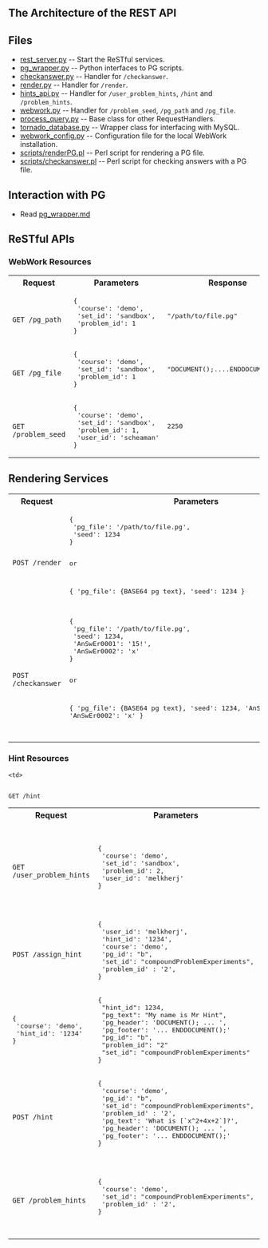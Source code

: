 ## The Architecture of the REST API


## Files
- [rest_server.py](rest_server.py) -- Start the ReSTful services.
- [pg_wrapper.py](pg_wrapper.py) -- Python interfaces to PG scripts.
- [checkanswer.py](checkanswer.py) -- Handler for `/checkanswer`.
- [render.py](render.py) -- Handler for `/render`.
- [hints_api.py](hints_api.py) -- Handler for `/user_problem_hints`, `/hint` and `/problem_hints`.
- [webwork.py](webwork.py) -- Handler for `/problem_seed`, `/pg_path` and `/pg_file`.
- [process_query.py](process_query.py) -- Base class for other RequestHandlers.
- [tornado_database.py](tonado_databse.py) -- Wrapper class for interfacing with MySQL.
- [webwork_config.py](webwork_config.py) -- Configuration file for the local WebWork installation.
- [scripts/renderPG.pl](scripts/renderPG.pl) -- Perl script for rendering a PG file.
- [scripts/checkanswer.pl](scripts/checkanswer.pl) -- Perl script for checking answers with a PG file.

## Interaction with PG
- Read [pg_wrapper.md](pg_wrapper.md)

## ReSTful APIs

### WebWork Resources
<table>
  <tr>
    <th>Request</th>
    <th>Parameters</th>
    <th>Response</th>
    <th>Description</th>
  </tr>
  <tr>
    <td>
<code>
GET /pg_path
</code>
    </td>
    <td>
<pre>
{ 
 'course': 'demo',
 'set_id': 'sandbox',
 'problem_id': 1 
}
</pre>
    </td>
    <td>
<pre>
"/path/to/file.pg"
</pre>
    </td>
    <td>
      Get the path to the PG file.  
    </td>
  </tr>
  <tr>
    <td>
<code>
GET /pg_file
</code>
    </td>
    <td>
<pre>
{ 
 'course': 'demo',
 'set_id': 'sandbox',
 'problem_id': 1 
}
</pre>
    </td>
    <td>
<pre>
"DOCUMENT();....ENDDOCUMENT();"
</pre>
    </td>
    <td>
      Get the content of a PG file.
    </td>
  </tr>
  <tr>
    <td>
<code>
GET /problem_seed
</code>
    </td>
    <td>
<pre>
{ 
 'course': 'demo',
 'set_id': 'sandbox',
 'problem_id': 1,
 'user_id': 'scheaman'
}
</pre>
    </td>
    <td>
<pre>
2250
</pre>
    </td>
    <td>
      Get the random seed used by WebWork.
    </td>
  </tr>
</table>


## Rendering Services
<table>
  <tr>
    <th>Request</th>
    <th>Parameters</th>
    <th>Response</th>
    <th>Description</th>
  </tr>
  <tr>
    <td>
<code>
POST /render
</code>
    </td>
    <td>
<pre>
{ 
 'pg_file': '/path/to/file.pg',
 'seed': 1234 
}

or

{ 
 'pg_file': {BASE64 pg text},
 'seed': 1234 
}
</pre>
    </td>
    <td>
<pre>
{ 
 'rendered_html': '&lt;html&gt;
    ...
    &lt;/html&gt;'
}
</pre>
    </td>
    <td>
      Render a given PG file.
    </td>
  </tr>
  <tr>
    <td>
<code>
POST /checkanswer
</code>
    </td>
    <td>
<pre>
{ 
 'pg_file': '/path/to/file.pg',
 'seed': 1234,
 'AnSwEr0001': '15!',
 'AnSwEr0002': 'x'
}

or

{ 
 'pg_file': {BASE64 pg text},
 'seed': 1234,
 'AnSwEr0001': '15!',
 'AnSwEr0002': 'x'
}

</pre>
    </td>
    <td>
<pre>
{ 
 'AnSwEr0001' : {
   'entered_value': '15!',
   'is_correct': true,
   'error_msg': ''
   },
 'AnSwEr0002' : {
   'entered_value': 'x',
   'is_correct': false,
   'error_msg': 
    'Answer isn\'t a number'
   }
}
</pre>
    </td>
    <td>
      Check answers with a PG file.
    </td>
  </tr>
</table>
  
### Hint Resources
<table>
  <tr>
    <th>Request</th>
    <th>Parameters</th>
    <th>Response</th>
    <th>Description</th>
  </tr>
  <tr>
    <td>
<code>
GET /user_problem_hints
</code>
    </td>
    <td>
<pre>
{
 'course': 'demo',
 'set_id': 'sandbox',
 'problem_id': 2,
 'user_id': 'melkherj' 
}
</pre>
    </td>
    <td>
<pre>
[
 {
  'hint_id': 1234,
  'pg_text': 'Hint text',
  'pg_header': 'DOCUMENT(); ... ',
  'pg_footer': '... ENDDOCUMENT();',
  'pg_id': 'b',
  'hint_location': 'AnSwEr0001'
 }
]
</pre>
    </td>
    <td>
      Get hints assigned to a user for a particular problem.
    </td>
  </tr>
  <tr>


<td>
<code>
POST /assign_hint
</code>
    </td>
    <td>
<pre>
{
 'user_id': 'melkherj',
 'hint_id': '1234', 
 'course': 'demo', 
 'pg_id': "b",
 'set_id': "compoundProblemExperiments",
 'problem_id' : '2',
}
</pre>
    </td>
    <td>
<pre>
None
</pre>
    </td>
    <td>
      Assign a hint to a user at a locati.  
    </td>
  </tr>
  <tr>
    
    <td>
<code>
GET /hint
</code>
    </td>
    <td>
<pre>
{
 'course': 'demo',
 'hint_id': '1234'
}
</pre>
    </td>
    <td>
<pre>
{
 "hint_id": 1234,
 "pg_text": "My name is Mr Hint", 
 'pg_header': 'DOCUMENT(); ... ',
 'pg_footer': '... ENDDOCUMENT();'
 "pg_id": "b", 
 "problem_id": "2"
 "set_id": "compoundProblemExperiments"
}
</pre>
    </td>
    <td>
      Get a hint from the hint DB.
    </td>
  </tr>
  <tr>
    <td>
<code>
POST /hint
</code>
    </td>
    <td>
<pre>
{
 'course': 'demo', 
 'pg_id': "b",
 'set_id': "compoundProblemExperiments",
 'problem_id' : '2',
 'pg_text': 'What is [`x^2+4x+2`]?',
 'pg_header': 'DOCUMENT(); ... ',
 'pg_footer': '... ENDDOCUMENT();'
}
</pre>
    </td>
    <td>
<pre>
None
</pre>
    </td>
    <td>
      Add a hint to the hint DB.
    </td>
  </tr>
   <tr>
    <td>
<code>
GET /problem_hints
</code>
    </td>
    <td>
<pre>
{
 'course': 'demo', 
 'set_id': "compoundProblemExperiments",
 'problem_id' : '2',
}
</pre>
    </td>
    <td>
<pre>
[
 {
  'hint_id': 123,
  "pg_text": "My name is Mr Hint",
  'pg_header': 'DOCUMENT(); ... ',
  'pg_footer': '... ENDDOCUMENT();'
  "pg_id": "b"
 },...
]
</pre>
    </td>
    <td>
      List all hints for a problem.
    </td>
  </tr>
</table>
